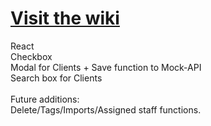 # [Visit the wiki](https://github.com/Carepatron/Carepatron-Test-Full/wiki)
React<br> 
Checkbox<br> 
Modal for Clients + Save function to Mock-API<br> 
Search box for Clients<br><br>
Future additions:
<br>
Delete/Tags/Imports/Assigned staff functions.
